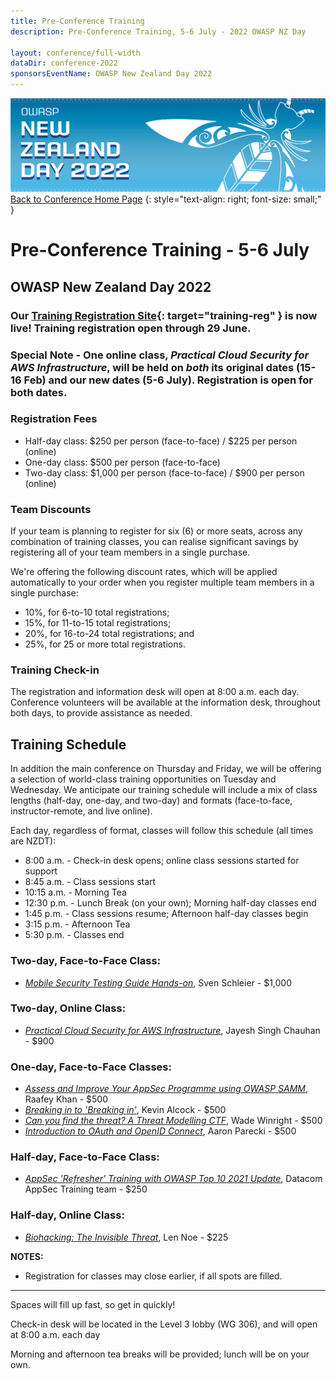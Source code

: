 ```yaml
---
title: Pre-Conference Training
description: Pre-Conference Training, 5-6 July - 2022 OWASP NZ Day

layout: conference/full-width
dataDir: conference-2022
sponsorsEventName: OWASP New Zealand Day 2022
---
```


[![Web Banner](/assets/images/2022_Banner_Graphic.jpg)](/conference/)   
[Back to Conference Home Page](index.md)
{: style="text-align: right; font-size: small;" }

# Pre-Conference Training - 5-6 July

## OWASP New Zealand Day 2022

### Our [Training Registration Site](https://events.humanitix.com/owaspnz2022-training){: target="training-reg" } is now live! Training registration open through 29 June.

### Special Note - One online class, *Practical Cloud Security for AWS Infrastructure*, will be held on *both* its original dates (15-16 Feb) and our new dates (5-6 July). Registration is open for both dates.

### Registration Fees 

* Half-day class: $250 per person (face-to-face) / $225 per person (online)
* One-day class: $500 per person (face-to-face)
* Two-day class: $1,000 per person (face-to-face) / $900 per person (online)

### Team Discounts

If your team is planning to register for six (6) or more seats, across any combination of training classes, you can realise significant savings by registering all of your team members in a single purchase. 

We're offering the following discount rates, which will be applied automatically to your order when you register multiple team members in a single purchase:

* 10%, for 6-to-10 total registrations;
* 15%, for 11-to-15 total registrations; 
* 20%, for 16-to-24 total registrations; and
* 25%, for 25 or more total registrations.

### Training Check-in

The registration and information desk will open at 8:00 a.m. each day. Conference volunteers will be available at the information desk, throughout both days, to provide assistance as needed.

## Training Schedule

In addition the main conference on Thursday and Friday, we will be offering a selection of world-class training opportunities on Tuesday and Wednesday. We anticipate our training schedule will include a mix of class lengths (half-day, one-day, and two-day) and formats (face-to-face, instructor-remote, and live online).

Each day, regardless of format, classes will follow this schedule (all times are NZDT):

* 8:00 a.m.  - Check-in desk opens; online class sessions started for support
* 8:45 a.m.  - Class sessions start
* 10:15 a.m. - Morning Tea
* 12:30 p.m. - Lunch Break (on your own); Morning half-day classes end
* 1:45 p.m.  - Class sessions resume; Afternoon half-day classes begin
* 3:15 p.m.  - Afternoon Tea
* 5:30 p.m.  - Classes end

### Two-day, Face-to-Face Class:

* *[Mobile Security Testing Guide Hands-on](training-mstg_hands_on.md)*, Sven Schleier - $1,000

### Two-day, Online Class:

* *[Practical Cloud Security for AWS Infrastructure](training-cloud_security.md)*, Jayesh Singh Chauhan - $900

### One-day, Face-to-Face Classes:

* *[Assess and Improve Your AppSec Programme using OWASP SAMM](training-owasp_samm.md)*, Raafey Khan - $500
* *[Breaking in to 'Breaking in'](training-breaking_in.md)*, Kevin Alcock - $500
* *[Can you find the threat? A Threat Modelling CTF](training-find_the_threat.md)*, Wade Winright - $500
* *[Introduction to OAuth and OpenID Connect](training-oauth_oidc.md)*, Aaron Parecki - $500

### Half-day, Face-to-Face Class:

* *[AppSec 'Refresher' Training with OWASP Top 10 2021 Update](training-appsec_refresher.md)*, Datacom AppSec Training team - $250

### Half-day, Online Class:

* *[Biohacking: The Invisible Threat](training-biohacking.md)*, Len Noe - $225

**NOTES:** 

* Registration for classes may close earlier, if all spots are filled. 

-------------

Spaces will fill up fast, so get in quickly!

Check-in desk will be located in the Level 3 lobby (WG 306), and will open at 8:00 a.m. each day

Morning and afternoon tea breaks will be provided; lunch will be on your own.

